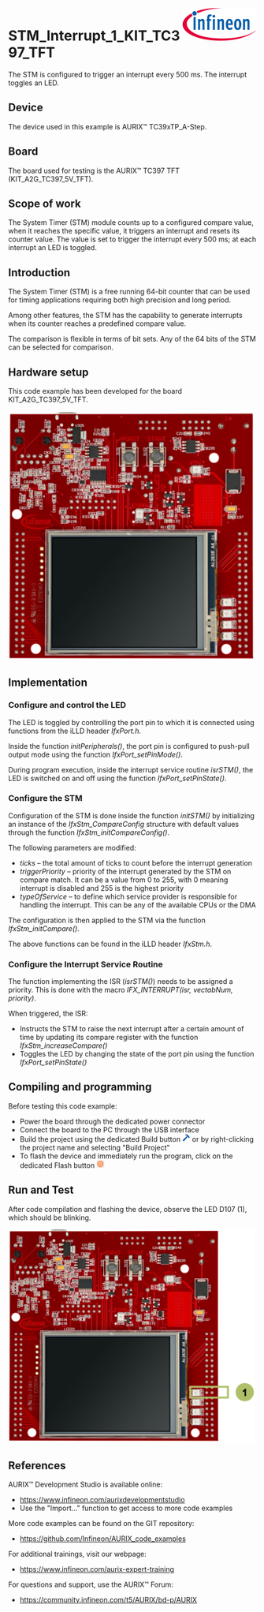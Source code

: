 <img src="./Images/IFX_LOGO_600.gif" align="right" width="150" />  

# STM_Interrupt_1_KIT_TC397_TFT
The STM is configured to trigger an interrupt every 500 ms. The interrupt toggles an LED.

## Device  
The device used in this example is AURIX&trade; TC39xTP_A-Step.

## Board  
The board used for testing is the AURIX&trade; TC397 TFT (KIT_A2G_TC397_5V_TFT).

## Scope of work  
The System Timer (STM) module counts up to a configured compare value, when it reaches the specific value, it triggers an interrupt and resets its counter value. The value is set to trigger the interrupt every 500 ms; at each interrupt an LED is toggled.

## Introduction  
The System Timer (STM) is a free running 64-bit counter that can be used for timing applications requiring both high precision and long period.

Among other features, the STM has the capability to generate interrupts when its counter reaches a predefined compare value.

The comparison is flexible in terms of bit sets. Any of the 64 bits of the STM can be selected for comparison.

## Hardware setup  
This code example has been developed for the board KIT_A2G_TC397_5V_TFT.

<img src="./Images/TC397_TFT_Top_View.png" width="500" />

## Implementation  

### Configure and control the LED
The LED is toggled by controlling the port pin to which it is connected using functions from the iLLD header *IfxPort.h*.

Inside the function *initPeripherals()*, the port pin is configured to push-pull output mode using the function *IfxPort_setPinMode()*.

During program execution, inside the interrupt service routine *isrSTM()*, the LED is switched on and off using the function *IfxPort_setPinState()*.

### Configure the STM
Configuration of the STM is done inside the function *initSTM()* by initializing an instance of the *IfxStm_CompareConfig* structure with default values through the function *IfxStm_initCompareConfig()*. 

The following parameters are modified:
- *ticks* – the total amount of ticks to count before the interrupt generation
- *triggerPriority* – priority of the interrupt generated by the STM on compare match. It can be a value from 0 to 255, with 0 meaning interrupt is disabled and 255 is the highest priority
- *typeOfService* – to define which service provider is responsible for handling the interrupt. This can be any of the available CPUs or the DMA

The configuration is then applied to the STM via the function *IfxStm_initCompare()*.

The above functions can be found in the iLLD header *IfxStm.h*.

### Configure the Interrupt Service Routine
The function implementing the ISR (*isrSTM()*) needs to be assigned a priority. 
This is done with the macro *IFX_INTERRUPT(isr, vectabNum, priority)*.

When triggered, the ISR:
- Instructs the STM to raise the next interrupt after a certain amount of time by updating its compare register with the function *IfxStm_increaseCompare()*
- Toggles the LED by changing the state of the port pin using the function *IfxPort_setPinState()*

## Compiling and programming  
Before testing this code example:  
- Power the board through the dedicated power connector
- Connect the board to the PC through the USB interface  
- Build the project using the dedicated Build button <img src="./Images/build_activeproj.gif" /> or by right-clicking the project name and selecting "Build Project"  
- To flash the device and immediately run the program, click on the dedicated Flash button <img src="./Images/Widget_Flash.png" width="16"/>

## Run and Test
After code compilation and flashing the device, observe the LED D107 (1), which should be blinking.

<img src="./Images/TC397_TFT_Top_View_Run_and_Test.png" width="500" />

## References  

AURIX&trade; Development Studio is available online:  
- <https://www.infineon.com/aurixdevelopmentstudio>  
- Use the "Import..." function to get access to more code examples  

More code examples can be found on the GIT repository:  
- <https://github.com/Infineon/AURIX_code_examples>  

For additional trainings, visit our webpage:  
- <https://www.infineon.com/aurix-expert-training>  

For questions and support, use the AURIX&trade; Forum:  
- <https://community.infineon.com/t5/AURIX/bd-p/AURIX>  